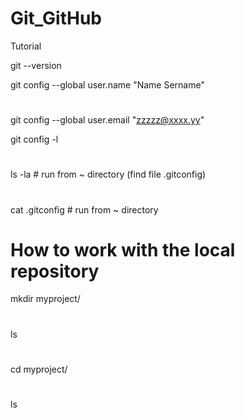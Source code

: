 # Git_GitHub
Tutorial

git --version

git config --global user.name "Name Sername"
#
git config --global user.email "zzzzz@xxxx.yy"

git config -l
#
ls -la  # run from ~ directory (find file .gitconfig)
#
cat .gitconfig # run from ~ directory

# How to work with the local repository

mkdir myproject/
#
ls
#
cd myproject/
#
ls
#
